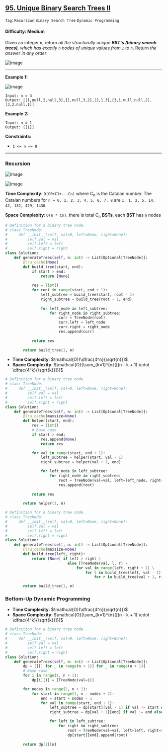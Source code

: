 ## [95. Unique Binary Search Trees II](https://leetcode.com/problems/unique-binary-search-trees-ii/)

```Tag```: ```Recursion``` ```Binary Search Tree``` ```Dynamic Programming```

#### Difficulty: Medium

Given an integer ```n```, return _all the structurally unique __BST's (binary search trees)__, which has exactly ```n``` nodes of unique values from ```1``` to ```n```_. Return _the answer in any order_.

![image](https://github.com/quananhle/Python/assets/35042430/18708fbb-a40a-4691-823f-9392a92523cf)

---

__Example 1:__

![image](https://assets.leetcode.com/uploads/2021/01/18/uniquebstn3.jpg)
```
Input: n = 3
Output: [[1,null,2,null,3],[1,null,3,2],[2,1,3],[3,1,null,null,2],[3,2,null,1]]
```

__Example 2:__
```
Input: n = 1
Output: [[1]]
```

__Constraints:__

- ```1 <= n <= 8```

---

### Recursion

![image](https://leetcode.com/problems/unique-binary-search-trees-ii/solutions/187794/Figures/96_BST.png)

![image](https://leetcode.com/problems/unique-binary-search-trees-ii/Figures/95/95-1.png)

__Time Complexity__: ```O(C0+C1+...Cn)``` where C<sub>n</sub> is the Catalan number. The Catalan numbers for ```n = 0, 1, 2, 3, 4, 5, 6, 7, 8``` are ```1, 1, 2, 5, 14, 42, 132, 429, 1430```.

__Space Complexity__: ```O(n * Cn)```, there is total C<sub>n</sub> __BSTs__, each __BST__ has ```n``` nodes

```Python
# Definition for a binary tree node.
# class TreeNode:
#     def __init__(self, val=0, left=None, right=None):
#         self.val = val
#         self.left = left
#         self.right = right
class Solution:
    def generateTrees(self, n: int) -> List[Optional[TreeNode]]:
        @lru_cache(None)
        def build_tree(start, end):
            if start > end:
                return [None]
            
            res = list()
            for root in range(start, end + 1):
                left_subtree = build_tree(start, root - 1)
                right_subtree = build_tree(root + 1, end)
            
                for left_node in left_subtree:
                    for right_node in right_subtree:
                        curr = TreeNode(root)
                        curr.left = left_node
                        curr.right = right_node
                        res.append(curr)
            
            return res
        
        return build_tree(1, n)
```

- __Time Complexity__: $\mathcal{O}(\dfrac{4^n}{\sqrt{n}})$
- __Space Complexity__: $\mathcal{O}(\sum_{k=1}^{n}{[(n - k + 1) \cdot \dfrac{4^k}{\sqrt{k}}]})$

```Python
# Definition for a binary tree node.
# class TreeNode:
#     def __init__(self, val=0, left=None, right=None):
#         self.val = val
#         self.left = left
#         self.right = right
class Solution:
    def generateTrees(self, n: int) -> List[Optional[TreeNode]]:
        @lru_cache(maxsize=None)
        def helper(start, end):
            res = list()
            # Base case
            if start > end:
                res.append(None)
                return res

            for val in range(start, end + 1):
                left_subtree = helper(start, val - 1)
                right_subtree = helper(val + 1, end)

                for left_node in left_subtree:
                    for right_node in right_subtree:
                        root = TreeNode(val=val, left=left_node, right=right_node)
                        res.append(root)
                
            return res
        
        return helper(1, n)
```

```Python
# Definition for a binary tree node.
# class TreeNode:
#     def __init__(self, val=0, left=None, right=None):
#         self.val = val
#         self.left = left
#         self.right = right
class Solution:
    def generateTrees(self, n: int) -> List[Optional[TreeNode]]:
        @lru_cache(maxsize=None)
        def build_tree(left, right):
            return [None] if left > right \
                            else [TreeNode(val, l, r) \
                                for val in range(left, right + 1) \
                                    for l in build_tree(left, val - 1) \
                                        for r in build_tree(val + 1, right)] 

        return build_tree(1, n)
```

### Bottom-Up Dynamic Programming

- __Time Complexity__: $\mathcal{O}(\dfrac{4^n}{\sqrt{n}})$
- __Space Complexity__: $\mathcal{O}(\sum_{k=1}^{n}{[(n - k + 1) \cdot \dfrac{4^k}{\sqrt{k}}]})$

```Python
# Definition for a binary tree node.
# class TreeNode:
#     def __init__(self, val=0, left=None, right=None):
#         self.val = val
#         self.left = left
#         self.right = right
class Solution:
    def generateTrees(self, n: int) -> List[Optional[TreeNode]]:
        dp = [[[] for _ in range(n + 1)] for _ in range(n + 1)]
        # Base case
        for i in range(1, n + 1):
            dp[i][i] = [TreeNode(val=i)]

        for nodes in range(2, n + 1):
            for start in range(1, n - nodes + 2):
                end = start + nodes - 1
                for val in range(start, end + 1):
                    left_subtree = dp[start][val - 1] if val != start else [None]
                    right_subtree = dp[val + 1][end] if val != end else [None]

                    for left in left_subtree:
                        for right in right_subtree:
                            root = TreeNode(val=val, left=left, right=right)
                            dp[start][end].append(root)
        
        return dp[1][n]
```
